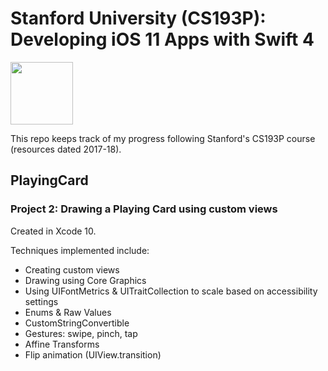 # Stanford University (CS193P): Developing iOS 11 Apps with Swift 4

<img src="https://is3-ssl.mzstatic.com/image/thumb/course/CobaltPublic128/v4/81/d0/9c/81d09ca1-ec7b-19b2-a215-4ae39df215c5/source/168x214.png" width="100">

This repo keeps track of my progress following Stanford's CS193P course (resources dated 2017-18).

## PlayingCard

### Project 2: Drawing a Playing Card using custom views

Created in Xcode 10. 

Techniques implemented include:

- Creating custom views 
- Drawing using Core Graphics
- Using UIFontMetrics & UITraitCollection to scale based on accessibility settings
- Enums & Raw Values
- CustomStringConvertible
- Gestures: swipe, pinch, tap
- Affine Transforms
- Flip animation (UIView.transition)
